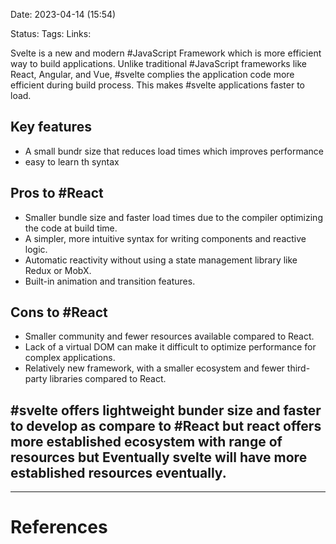Date:  2023-04-14 (15:54)

Status: 
Tags:
Links:


Svelte is a new and modern #JavaScript Framework which is more efficient way to build applications. Unlike traditional #JavaScript frameworks like React, Angular, and Vue, #svelte complies the application code more efficient during build process. This makes #svelte applications faster to load. 

## Key features

- A small bundr size that reduces load times which improves performance
- easy to learn th syntax

## Pros to #React
- Smaller bundle size and faster load times due to the compiler optimizing the code at build time.
- A simpler, more intuitive syntax for writing components and reactive logic.
- Automatic reactivity without using a state management library like Redux or MobX.
- Built-in animation and transition features.
## Cons to #React 

- Smaller community and fewer resources available compared to React.
- Lack of a virtual DOM can make it difficult to optimize performance for complex applications.
- Relatively new framework, with a smaller ecosystem and fewer third-party libraries compared to React.

## #svelte offers lightweight bunder size and faster to develop as compare to #React but react offers more established ecosystem with range of resources but Eventually svelte will have more established resources eventually. 


___
# References
